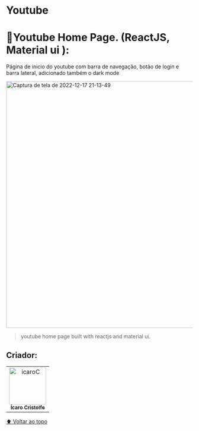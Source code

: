 # Youtube

<h1>🔰Youtube Home Page. (ReactJS, Material ui ):</h1>
<p>Página de inicio do youtube com barra de navegação, botão de login e barra lateral, adicionado também o dark mode</p>

<a data-flickr-embed="true" href="https://www.flickr.com/photos/196553482@N03/52570252390/in/dateposted-public/" title="Captura de tela de 2022-12-17 21-13-49"><img src="https://live.staticflickr.com/65535/52570252390_21bf8963c7_o.png" width="1365" height="664" alt="Captura de tela de 2022-12-17 21-13-49"></a>

> youtube home page built with reactjs and material ui.

## Criador:

<table>
  <tr>
    <td align="center">
      <a href="https://www.linkedin.com/in/%C3%ADcaro-cristolfe-0b8104197/" target="_blanked">
        <img src="https://i.ibb.co/52ySbfP/icaroC.jpg" alt="icaroC" border="0" width= "100px"/><br>
        <sub>
          <b>Ícaro Cristolfe</b>
        </sub>
      </a>
    </td>
  </tr>
</table>



[⬆ Voltar ao topo](#Youtube)<br>
